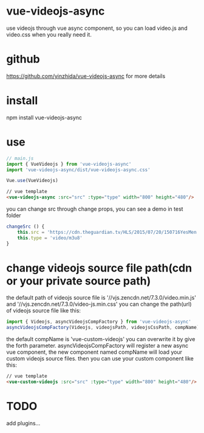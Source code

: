 # vue-videojs-async

use videojs through vue async component, so you can load video.js and video.css when you really need it.

# github
https://github.com/yinzhida/vue-videojs-async for more details

# install
npm install vue-videojs-async

# use
```js
// main.js
import { VueVideojs } from 'vue-videojs-async'
import 'vue-videojs-async/dist/vue-videojs-async.css'

Vue.use(VueVideojs)
```

```html
// vue template
<vue-videojs-async :src="src" :type="type" width="800" height="480"/>
```

you can change src through change props, you can see a demo in test folder 
```js
changeSrc () {
    this.src = 'https://cdn.theguardian.tv/HLS/2015/07/20/150716YesMen.m3u8'
    this.type = 'video/m3u8'
}
```

# change videojs source file path(cdn or your private source path)
the default path of videojs source file is '//vjs.zencdn.net/7.3.0/video.min.js' and '//vjs.zencdn.net/7.3.0/video-js.min.css'
you can change the path(url) of videojs source file like this: 
```js
import { Videojs, asyncVideojsCompFactory } from 'vue-videojs-async'
asyncVideojsCompFactory(Videojs, videojsPath, videojsCssPath, compName)
```

the default compName is 'vue-custom-videojs' you can overwrite it by give the forth parameter.
asyncVideojsCompFactory will register a new async vue component,
the new component named compName will load your custom videojs source files.
then you can use your custom component like this:
```html
// vue template
<vue-custom-videojs :src="src" :type="type" width="800" height="480"/>
```

# TODO
add plugins...